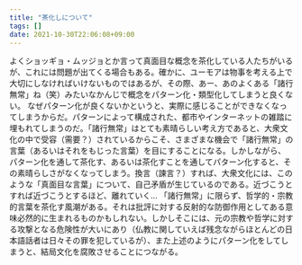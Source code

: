 ```yaml
---
title: "茶化しについて"
tags: []
date: 2021-10-30T22:06:08+09:00
---
```


よくショッギョ・ムッジョとか言って真面目な概念を茶化している人たちがいるが、これには問題が出てくる場合もある。確かに、ユーモアは物事を考える上で大切にしなければいけないものではあるが、その際、あー、あのよくある「諸行無常」ね（笑）みたいなかんじで概念をパターン化・類型化してしまうと良くない。
なぜパターン化が良くないかというと、実際に感じることができなくなってしまうからだ。パターンによって構成された、都市やインターネットの雑踏に埋もれてしまうのだ。「諸行無常」はとても素晴らしい考え方であると、大衆文化の中で受容（需要？）されているからこそ、さまざまな機会で「諸行無常」の言葉（あるいはそれをもじった言葉）を目にすることになる。しかしながら、パターン化を通して茶化す、あるいは茶化すことを通してパターン化すると、その素晴らしさがなくなってしまう。換言（諫言？）すれば、大衆文化には、このような「真面目な言葉」について、自己矛盾が生じているのである。近づこうとすれば近づこうとするほど、離れていく...
「諸行無常」に限らず、哲学的・宗教的言葉を茶化す風潮がある。それは批評に対する反射的な防御作用としてある意味必然的に生まれるものかもしれない。しかしそこには、元の宗教や哲学に対する攻撃となる危険性が大いにあり（仏教に関していえば残念ながらほとんどの日本語話者は日々その罪を犯しているが）、また上述のようにパターン化をしてしまうと、結局文化を腐敗させることにつながる。